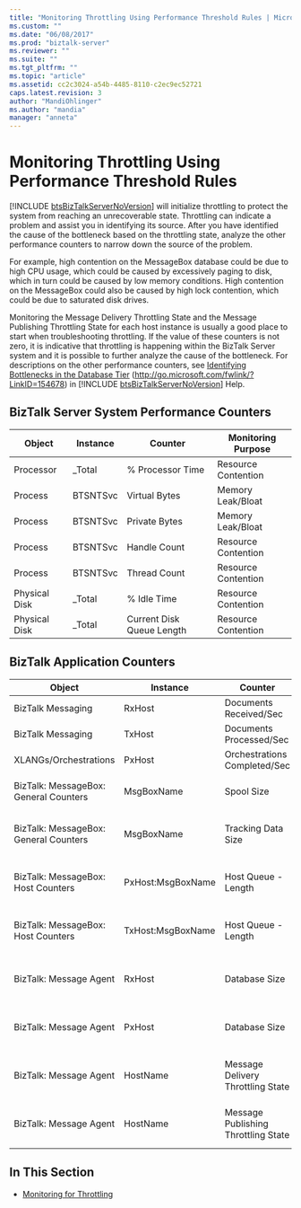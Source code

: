 ```yaml
---
title: "Monitoring Throttling Using Performance Threshold Rules | Microsoft Docs"
ms.custom: ""
ms.date: "06/08/2017"
ms.prod: "biztalk-server"
ms.reviewer: ""
ms.suite: ""
ms.tgt_pltfrm: ""
ms.topic: "article"
ms.assetid: cc2c3024-a54b-4485-8110-c2ec9ec52721
caps.latest.revision: 3
author: "MandiOhlinger"
ms.author: "mandia"
manager: "anneta"
---
```

# Monitoring Throttling Using Performance Threshold Rules
[!INCLUDE [btsBizTalkServerNoVersion](../includes/btsbiztalkservernoversion-md.md)] will initialize throttling to protect the system from reaching an unrecoverable state. Throttling can indicate a problem and assist you in identifying its source. After you have identified the cause of the bottleneck based on the throttling state, analyze the other performance counters to narrow down the source of the problem.  
  
 For example, high contention on the MessageBox database could be due to high CPU usage, which could be caused by excessively paging to disk, which in turn could be caused by low memory conditions. High contention on the MessageBox could also be caused by high lock contention, which could be due to saturated disk drives.  
  
 Monitoring the Message Delivery Throttling State and the Message Publishing Throttling State for each host instance is usually a good place to start when troubleshooting throttling. If the value of these counters is not zero, it is indicative that throttling is happening within the BizTalk Server system and it is possible to further analyze the cause of the bottleneck. For descriptions on the other performance counters, see [Identifying Bottlenecks in the Database Tier](http://go.microsoft.com/fwlink/?LinkID=154678) (<http://go.microsoft.com/fwlink/?LinkID=154678>) in [!INCLUDE [btsBizTalkServerNoVersion](../includes/btsbiztalkservernoversion-md.md)] Help.  
  
## BizTalk Server System Performance Counters  
  
|Object|Instance|Counter|Monitoring Purpose|  
|------------|--------------|-------------|------------------------|  
|Processor|_Total|% Processor Time|Resource Contention|  
|Process|BTSNTSvc|Virtual Bytes|Memory Leak/Bloat|  
|Process|BTSNTSvc|Private Bytes|Memory Leak/Bloat|  
|Process|BTSNTSvc|Handle Count|Resource Contention|  
|Process|BTSNTSvc|Thread Count|Resource Contention|  
|Physical Disk|_Total|% Idle Time|Resource Contention|  
|Physical Disk|_Total|Current Disk Queue Length|Resource Contention|  
  
## BizTalk Application Counters  
  
|Object|Instance|Counter|Description|  
|------------|--------------|-------------|-----------------|  
|BizTalk Messaging|RxHost|Documents Received/Sec|Incoming Rate|  
|BizTalk Messaging|TxHost|Documents Processed/Sec|Outgoing Rate|  
|XLANGs/Orchestrations|PxHost|Orchestrations Completed/Sec|Processing Rate|  
|BizTalk: MessageBox: General Counters|MsgBoxName|Spool Size|Cumulative size of all Host Queues|  
|BizTalk: MessageBox: General Counters|MsgBoxName|Tracking Data Size|Size of TrackingData table on the MessageBox|  
|BizTalk: MessageBox: Host Counters|PxHost:MsgBoxName|Host Queue - Length|Number of messages in the specific Host Queue|  
|BizTalk: MessageBox: Host Counters|TxHost:MsgBoxName|Host Queue - Length|Number of messages in the specific Host Queue|  
|BizTalk: Message Agent|RxHost|Database Size|Size of publishing (PxHost) Queue|  
|BizTalk: Message Agent|PxHost|Database Size|Size of publishing (TxHost) Queue|  
|BizTalk: Message Agent|HostName|Message Delivery Throttling State|Affects XLANG and Outbound transports|  
|BizTalk: Message Agent|HostName|Message Publishing Throttling State|Affects XLANG and Inbound transports|  
  
## In This Section  
  
-   [Monitoring for Throttling](../technical-guides/monitoring-for-throttling.md)